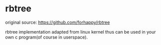 rbtree
======

original source: https://github.com/forhappy/rbtree

rbtree implementation adapted from linux kernel thus can be used in your own c program(of course in userspace).
